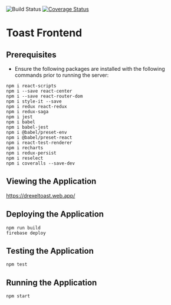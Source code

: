 ![Build Status](https://travis-ci.org/cci-toast/frontend.svg?branch=master)
[![Coverage Status](https://coveralls.io/repos/github/cci-toast/frontend/badge.svg)](https://coveralls.io/github/cci-toast/frontend)

# Toast Frontend

## Prerequisites
* Ensure the following packages are installed with the following commands prior to running the server:
```
npm i react-scripts
npm i --save react-center
npm i --save react-router-dom
npm i style-it --save
npm i redux react-redux
npm i redux-saga
npm i jest
npm i babel
npm i babel-jest
npm i @babel/preset-env
npm i @babel/preset-react
npm i react-test-renderer
npm i recharts
npm i redux-persist
npm i reselect
npm i coveralls --save-dev
```

## Viewing the Application

https://drexeltoast.web.app/

## Deploying the Application

```
npm run build
firebase deploy
```

## Testing the Application

```
npm test
```

## Running the Application

```
npm start
```
